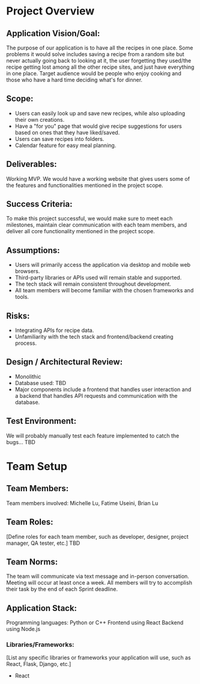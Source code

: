 # **Project Overview**

## **Application Vision/Goal:**
The purpose of our application is to have all the recipes in one place. Some problems it would solve includes saving a recipe from a random site but never actually going back to looking at it, the user forgetting they used/the recipe getting lost among all the other recipe sites, and just have everything in one place. Target audience would be people who enjoy cooking and those who have a hard time deciding what's for dinner.

## **Scope:**
- Users can easily look up and save new recipes, while also uploading their own creations. 
- Have a "for you" page that would give recipe suggestions for users based on ones that they have liked/saved. 
- Users can save recipes into folders. 
- Calendar feature for easy meal planning. 

## **Deliverables:**
Working MVP. We would have a working website that gives users some of the features and functionalities mentioned in the project scope. 

## **Success Criteria:**
To make this project successful, we would make sure to meet each milestones, maintain clear communication with each team members, and deliver all core functionality mentioned in the project scope. 

## **Assumptions:**
- Users will primarily access the application via desktop and mobile web browsers.
- Third-party libraries or APIs used will remain stable and supported.
- The tech stack will remain consistent throughout development. 
- All team members will become familiar with the chosen frameworks and tools.


## **Risks:**
- Integrating APIs for recipe data. 
- Unfamiliarity with the tech stack and frontend/backend creating process. 

## **Design / Architectural Review:**
- Monolithic 
- Database used: TBD
- Major components include a frontend that handles user interaction and a backend that handles API requests and communication with the database. 

## **Test Environment:**
We will probably manually test each feature implemented to catch the bugs... TBD

# **Team Setup**

## **Team Members:**
Team members involved: Michelle Lu, Fatime Useini, Brian Lu

## **Team Roles:**
[Define roles for each team member, such as developer, designer, project manager, QA tester, etc.]
TBD

## **Team Norms:**
The team will communicate via text message and in-person conversation. 
Meeting will occur at least once a week. 
All members will try to accomplish their task by the end of each Sprint deadline. 

## **Application Stack:**
Programming languages: Python or C++
Frontend using React
Backend using Node.js

### **Libraries/Frameworks:**
[List any specific libraries or frameworks your application will use, such as React, Flask, Django, etc.]
- React